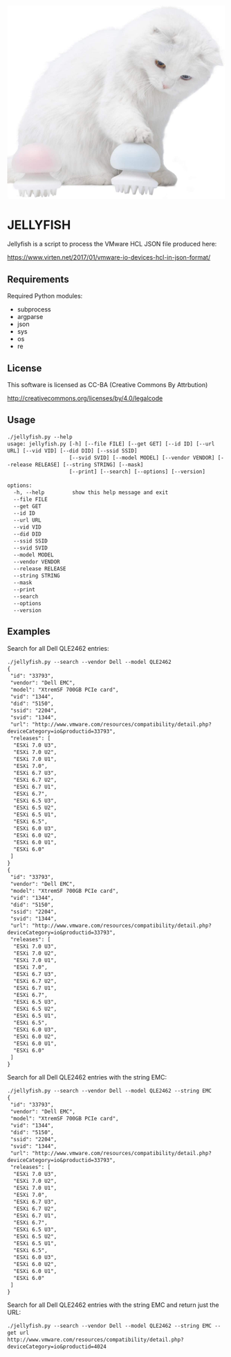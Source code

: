 ![alt tag](https://raw.githubusercontent.com/lateralblast/jellyfish/master/jellyfish.jpg)

JELLYFISH
=========

Jellyfish is a script to process the VMware HCL JSON file produced here:

https://www.virten.net/2017/01/vmware-io-devices-hcl-in-json-format/

Requirements
------------

Required Python modules:

- subprocess
- argparse
- json
- sys
- os
- re

License
-------

This software is licensed as CC-BA (Creative Commons By Attrbution)

http://creativecommons.org/licenses/by/4.0/legalcode

Usage
-----

```
./jellyfish.py --help
usage: jellyfish.py [-h] [--file FILE] [--get GET] [--id ID] [--url URL] [--vid VID] [--did DID] [--ssid SSID]
                    [--svid SVID] [--model MODEL] [--vendor VENDOR] [--release RELEASE] [--string STRING] [--mask]
                    [--print] [--search] [--options] [--version]

options:
  -h, --help         show this help message and exit
  --file FILE
  --get GET
  --id ID
  --url URL
  --vid VID
  --did DID
  --ssid SSID
  --svid SVID
  --model MODEL
  --vendor VENDOR
  --release RELEASE
  --string STRING
  --mask
  --print
  --search
  --options
  --version
```

Examples
--------

Search for all Dell QLE2462 entries:

```
./jellyfish.py --search --vendor Dell --model QLE2462
{
 "id": "33793",
 "vendor": "Dell EMC",
 "model": "XtremSF 700GB PCIe card",
 "vid": "1344",
 "did": "5150",
 "ssid": "2204",
 "svid": "1344",
 "url": "http://www.vmware.com/resources/compatibility/detail.php?deviceCategory=io&productid=33793",
 "releases": [
  "ESXi 7.0 U3",
  "ESXi 7.0 U2",
  "ESXi 7.0 U1",
  "ESXi 7.0",
  "ESXi 6.7 U3",
  "ESXi 6.7 U2",
  "ESXi 6.7 U1",
  "ESXi 6.7",
  "ESXi 6.5 U3",
  "ESXi 6.5 U2",
  "ESXi 6.5 U1",
  "ESXi 6.5",
  "ESXi 6.0 U3",
  "ESXi 6.0 U2",
  "ESXi 6.0 U1",
  "ESXi 6.0"
 ]
}
{
 "id": "33793",
 "vendor": "Dell EMC",
 "model": "XtremSF 700GB PCIe card",
 "vid": "1344",
 "did": "5150",
 "ssid": "2204",
 "svid": "1344",
 "url": "http://www.vmware.com/resources/compatibility/detail.php?deviceCategory=io&productid=33793",
 "releases": [
  "ESXi 7.0 U3",
  "ESXi 7.0 U2",
  "ESXi 7.0 U1",
  "ESXi 7.0",
  "ESXi 6.7 U3",
  "ESXi 6.7 U2",
  "ESXi 6.7 U1",
  "ESXi 6.7",
  "ESXi 6.5 U3",
  "ESXi 6.5 U2",
  "ESXi 6.5 U1",
  "ESXi 6.5",
  "ESXi 6.0 U3",
  "ESXi 6.0 U2",
  "ESXi 6.0 U1",
  "ESXi 6.0"
 ]
}
```

Search for all Dell QLE2462 entries with the string EMC:

```
./jellyfish.py --search --vendor Dell --model QLE2462 --string EMC
{
 "id": "33793",
 "vendor": "Dell EMC",
 "model": "XtremSF 700GB PCIe card",
 "vid": "1344",
 "did": "5150",
 "ssid": "2204",
 "svid": "1344",
 "url": "http://www.vmware.com/resources/compatibility/detail.php?deviceCategory=io&productid=33793",
 "releases": [
  "ESXi 7.0 U3",
  "ESXi 7.0 U2",
  "ESXi 7.0 U1",
  "ESXi 7.0",
  "ESXi 6.7 U3",
  "ESXi 6.7 U2",
  "ESXi 6.7 U1",
  "ESXi 6.7",
  "ESXi 6.5 U3",
  "ESXi 6.5 U2",
  "ESXi 6.5 U1",
  "ESXi 6.5",
  "ESXi 6.0 U3",
  "ESXi 6.0 U2",
  "ESXi 6.0 U1",
  "ESXi 6.0"
 ]
}
```

Search for all Dell QLE2462 entries with the string EMC and return just the URL:

```
./jellyfish.py --search --vendor Dell --model QLE2462 --string EMC --get url
http://www.vmware.com/resources/compatibility/detail.php?deviceCategory=io&productid=4024
```
